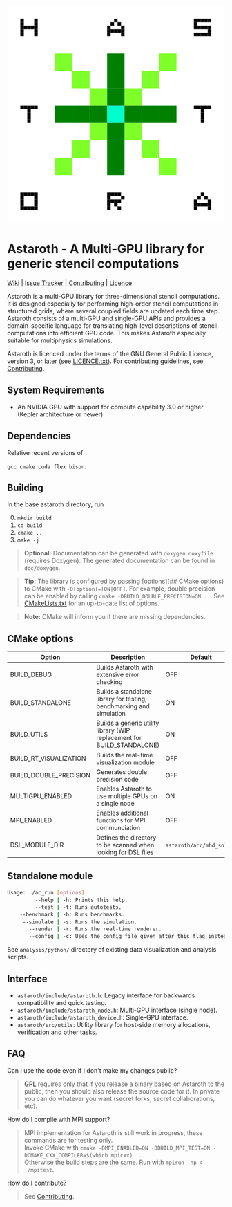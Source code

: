 ![astaroth_logo](./doc/astaroth_logo.svg "Astaroth Sigil")

# Astaroth - A Multi-GPU library for generic stencil computations

[Wiki](https://bitbucket.org/jpekkila/astaroth/wiki/Home) | [Issue Tracker](https://bitbucket.org/jpekkila/astaroth/issues?status=new&status=open) | [Contributing](https://bitbucket.org/jpekkila/astaroth/src/master/Contributing.md) | [Licence](https://bitbucket.org/jpekkila/astaroth/src/master/LICENCE.txt)

Astaroth is a multi-GPU library for three-dimensional stencil computations. It is designed especially for performing high-order stencil
computations in structured grids, where several coupled fields are updated each time step. Astaroth consists of a multi-GPU and single-GPU
APIs and provides a domain-specific language for translating high-level descriptions of stencil computations into efficient GPU code. This
makes Astaroth especially suitable for multiphysics simulations.

Astaroth is licenced under the terms of the GNU General Public Licence, version 3, or later
(see [LICENCE.txt](https://bitbucket.org/miikkavaisala/astaroth-code/src/master/astaroth_2.0/LICENCE.txt)). For contributing guidelines, 
see [Contributing](https://bitbucket.org/jpekkila/astaroth/src/master/Contributing.md).


## System Requirements
* An NVIDIA GPU with support for compute capability 3.0 or higher (Kepler architecture or newer)

## Dependencies
Relative recent versions of

`gcc cmake cuda flex bison`.

## Building

In the base astaroth directory, run

0. `mkdir build`
0. `cd build`
0. `cmake ..`
0. `make -j`

> **Optional:** Documentation can be generated with `doxygen doxyfile` (requires Doxygen). The
generated documentation can be found in `doc/doxygen`.

> **Tip:**  The library is configured by passing [options](## CMake options) to CMake with `-D[option]=[ON|OFF]`.
For example, double precision can be enabled by calling `cmake -DBUILD_DOUBLE_PRECISION=ON ..`.
See [CMakeLists.txt](https://bitbucket.org/jpekkila/astaroth/src/master/CMakeLists.txt) for an up-to-date list of options.

> **Note:** CMake will inform you if there are missing dependencies.

## CMake options

| Option | Description | Default |
|--------|-------------|---------|
| BUILD_DEBUG | Builds Astaroth with extensive error checking | OFF |
| BUILD_STANDALONE | Builds a standalone library for testing, benchmarking and simulation | ON |
| BUILD_UTILS | Builds a generic utility library (WIP replacement for BUILD_STANDALONE) | ON |
| BUILD_RT_VISUALIZATION | Builds the real-time visualization module | OFF |
| BUILD_DOUBLE_PRECISION | Generates double precision code | OFF |
| MULTIGPU_ENABLED | Enables Astaroth to use multiple GPUs on a single node | ON |
| MPI_ENABLED | Enables additional functions for MPI communciation | OFF |
| DSL_MODULE_DIR | Defines the directory to be scanned when looking for DSL files | `astaroth/acc/mhd_solver` |


## Standalone module


```Bash
Usage: ./ac_run [options]
	     --help | -h: Prints this help.
	     --test | -t: Runs autotests.
	--benchmark | -b: Runs benchmarks.
	 --simulate | -s: Runs the simulation.
	   --render | -r: Runs the real-time renderer.
	   --config | -c: Uses the config file given after this flag instead of the default.
```

See `analysis/python/` directory of existing data visualization and analysis scripts.

## Interface

* `astaroth/include/astaroth.h`: Legacy interface for backwards compatibility and quick testing.
* `astaroth/include/astaroth_node.h`: Multi-GPU interface (single node).
* `astaroth/include/astaroth_device.h`: Single-GPU interface.
* `astaroth/src/utils`: Utility library for host-side memory allocations, verification and other tasks.

## FAQ

Can I use the code even if I don't make my changes public?

> [GPL](https://bitbucket.org/jpekkila/astaroth/src/master/LICENCE.txt) requires only that if you release a binary based on Astaroth to the
public, then you should also release the source code for it. In private you can do whatever you want (secret forks, secret collaborations,
etc).

How do I compile with MPI support?

> MPI implementation for Astaroth is still work in progress, these commands are for testing only.  
Invoke CMake with `cmake -DMPI_ENABLED=ON -DBUILD_MPI_TEST=ON -DCMAKE_CXX_COMPILER=$(which mpicxx) ..`.  
Otherwise the build steps are the same. Run with `mpirun -np 4 ./mpitest`.

How do I contribute?

> See [Contributing](https://bitbucket.org/jpekkila/astaroth/src/master/Contributing.md).

